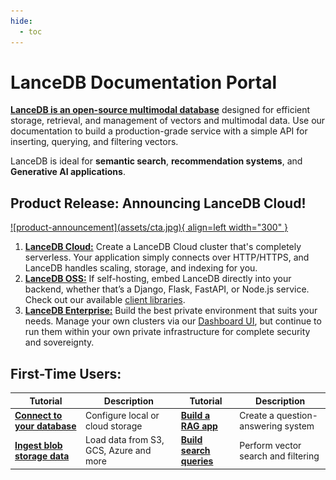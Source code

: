 ```yaml
---
hide:
  - toc
---
```


# LanceDB Documentation Portal

[**LanceDB is an open-source multimodal database**](overview.md) designed for efficient storage, retrieval, and management of vectors and multimodal data. Use our documentation to build a production-grade service with a simple API for inserting, querying, and filtering vectors. 

LanceDB is ideal for **semantic search**, **recommendation systems**, and **Generative AI applications**. 

## **Product Release: Announcing LanceDB Cloud!**

<div class="result" markdown>
<a href="https://accounts.lancedb.com/sign-up" target="_blank">
![product-announcement](assets/cta.jpg){ align=left width="300" }
</a>

1. [**LanceDB Cloud:**](quickstart-cloud.md) Create a LanceDB Cloud cluster that's completely serverless. Your application simply connects over HTTP/HTTPS, and LanceDB handles scaling, storage, and indexing for you. 
2. [**LanceDB OSS:**](basic.md) If self-hosting, embed LanceDB directly into your backend, whether that’s a Django, Flask, FastAPI, or Node.js service. Check out our available [client libraries](api/index.md).
3. [**LanceDB Enterprise:**](enterprise/index.md) Build the best private environment that suits your needs. Manage your own clusters via our [Dashboard UI](https://accounts.lancedb.com/sign-up), but continue to run them within your own private infrastructure for complete security and sovereignty.

</div>

## **First-Time Users:**

| Tutorial | Description | Tutorial | Description |
|-------|-------------|-------|-------------|
| [**Connect to your database**](quickstart-cloud.md) | Configure local or cloud storage | [**Build a RAG app**](examples/rag.md) | Create a question-answering system |
| [**Ingest blob storage data**](basic.md) | Load data from S3, GCS, Azure and more | [**Build search queries**](guides/vector-search.md) | Perform vector search and filtering |